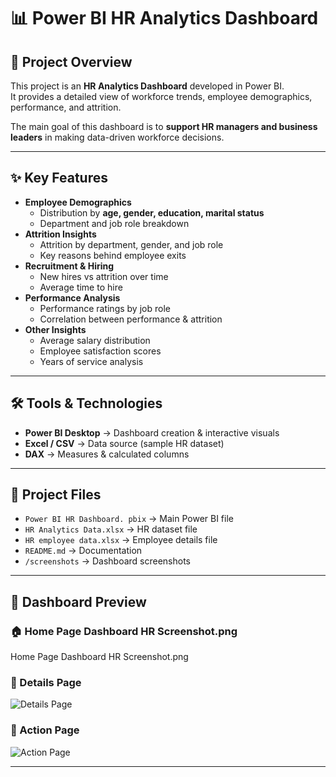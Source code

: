 # 📊 Power BI HR Analytics Dashboard

## 🔎 Project Overview
This project is an **HR Analytics Dashboard** developed in Power BI.  
It provides a detailed view of workforce trends, employee demographics, performance, and attrition.  

The main goal of this dashboard is to **support HR managers and business leaders** in making data-driven workforce decisions.

---

## ✨ Key Features
- **Employee Demographics**
  - Distribution by **age, gender, education, marital status**
  - Department and job role breakdown
- **Attrition Insights**
  - Attrition by department, gender, and job role
  - Key reasons behind employee exits
- **Recruitment & Hiring**
  - New hires vs attrition over time
  - Average time to hire
- **Performance Analysis**
  - Performance ratings by job role
  - Correlation between performance & attrition
- **Other Insights**
  - Average salary distribution
  - Employee satisfaction scores
  - Years of service analysis

---

## 🛠️ Tools & Technologies
- **Power BI Desktop** → Dashboard creation & interactive visuals  
- **Excel / CSV** → Data source (sample HR dataset)  
- **DAX** → Measures & calculated columns  

---

## 📂 Project Files
- `Power BI HR Dashboard. pbix` → Main Power BI file  
- `HR Analytics Data.xlsx` → HR dataset file  
- `HR employee data.xlsx` → Employee details file  
- `README.md` → Documentation  
- `/screenshots` → Dashboard screenshots  

---

## 📸 Dashboard Preview

### 🏠 Home Page Dashboard HR Screenshot.png
Home Page Dashboard HR Screenshot.png
### 📑 Details Page
![Details Page](screenshots/details_page.png)

### 🎯 Action Page
![Action Page](screenshots/action_page.png)

---
